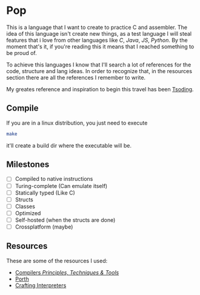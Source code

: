 # Pop

This is a language that I want to create to practice C and assembler.
The idea of this language isn't create new things, as a test language
I will steal features that i love from other languages like _C_, _Java_, _JS_, _Python_.
By the moment that's it, if you're reading this it means that
I reached something to be proud of.   
   
To achieve this languages I know that  I'll search a lot of references for the code, structure and lang ideas. In order to recognize that, in the resources section there are all the references I remember to write.   
   
My greates reference and inspiration to begin this travel has been [Tsoding](https://www.youtube.com/@TsodingDaily).

## Compile

If you are in a linux distribution, you just need to execute

```sh
make
```

it'll create a build dir where the executable will be.

## Milestones

- [ ] Compiled to native instructions
- [ ] Turing-complete (Can emulate itself)
- [ ] Statically typed (Like C)
- [ ] Structs
- [ ] Classes
- [ ] Optimized
- [ ] Self-hosted (when the structs are done)
- [ ] Crossplatform (maybe)

## Resources

These are some of the resources I used:

- [Compilers _Principles, Techniques & Tools_](https://en.wikipedia.org/wiki/Compilers:_Principles,_Techniques,_and_Tools)
- [Porth](https://gitlab.com/tsoding/porth)
- [Crafting Interpreters](https://craftinginterpreters.com/)
